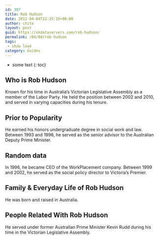 ```yaml
---
id: 307
title: Rob Hudson
date: 2012-04-04T22:25:19+00:00
author: chito
layout: post
guid: https://ukdataservers.com/rob-hudson/
permalink: /04/04/rob-hudson
tags:
 - show love
category: Guides
---
```


* some text
{: toc}


## Who is  Rob Hudson
                  
                  
                  
Known for his time in Australia&#8217;s Victorian Legislative Assembly as a member of the Labor Party. He held the position between 2002 and 2010, and served in varying capacities during his tenure.
                  
                
                
                
## Prior to Popularity 
                  
                  
                  
He earned his honors undergraduate degree in social work and law. Between 1993 and 1996, he served as the senior advisor to the Australian Deputy Prime Minister.
                  
                
                
                
## Random data 
                  
                  
                  
In 1996, he became CEO of the WorkPlacement company. Between 1999 and 2002, he served as the social policy director to Victoria&#8217;s Premier.
                  
                
                
                
## Family & Everyday Life of Rob Hudson
                  
                  
                  
He was born and raised in Australia.
                  
                
                
                
## People Related With  Rob Hudson
                  
                  
                  
He served under former Australian Prime Minister Kevin Rudd during his time in the Victorian Legislative Assembly.
                  
                
              
            
          
          
          
    
    
  
